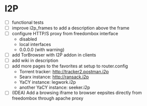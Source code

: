 # I2P
 
 - [ ] functional tests
 - [ ] improve i2p_frames to add a description above the frame
 - [ ] configure HTTP/S proxy from freedombox interface
   + disabled
   + local interfaces
   + 0.0.0.0 (with warning)
 - [ ] add TorBrowser with I2P addon in clients
 - [ ] add wiki in description
 - [ ] add more pages to the favorites at setup to router.config
    - Torrent tracker: http://tracker2.postman.i2p
    - Searx instance: http://ransack.i2p
    - YaCY instance: legwork.i2p
    - another YaCY instance: seeker.i2p
 - [ ] (IDEA) Add a browsing iframe to browser eepsites
       directly from freedombox through apache proxy
